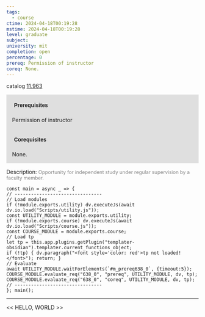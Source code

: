 ```yaml
---
tags:
  - course
ctime: 2024-04-18T00:19:28
mstime: 2024-04-18T00:19:28
level: graduate
subject: 
university: mit
completion: open
percentage: 0
prereq: Permission of instructor
coreq: None.
---
```


catalog [11.963](http://student.mit.edu/catalog/m11c.html#11.963)

<span style="display: block; padding: 15px; background-color: rgb(100, 100, 100, 0.2);"><font id="m_prereq638_0" style="display: block; font-family: Arial, sans-serif; font-weight: bold; padding: 5px">Prerequisites</font><br><span id="prereq638_0">Permission of instructor</span></span>
<span style="display: block; padding: 15px; background-color: rgb(100, 100, 100, 0.2);"><font id="m_coreq638_0" style="display: block; font-family: Arial, sans-serif; font-weight: bold; padding: 5px">Corequisites</font><br><span id="coreq638_0">None.</span></span>

<font style="">Description:</font>
<font style="color: grey; font-size: 0.8rem;">Opportunity for independent study under regular supervision by a faculty member.</font>

```dataviewjs
const main = async _ => {
// --------------------------------
// Load modules
if (!module.exports.utility) dv.executeJs(await dv.io.load("Scripts/utility.js"));
const UTILITY_MODULE = module.exports.utility;
if (!module.exports.course) dv.executeJs(await dv.io.load("Scripts/course.js"));
const COURSE_MODULE = module.exports.course;
// Load tp
let tp = this.app.plugins.getPlugin("templater-obsidian").templater.current_functions_object;
if (!tp) { dv.paragraph("<font style='color: red'>tp not loaded!</font>"); return; }
// Evaluate
await UTILITY_MODULE.waitForElements(`#m_prereq638_0`, {timeout:5});
COURSE_MODULE.evaluate_req("638_0", "prereq", UTILITY_MODULE, dv, tp);
COURSE_MODULE.evaluate_req("638_0", "coreq", UTILITY_MODULE, dv, tp);
// --------------------------------
}; main();
```

---

<< HELLO, WORLD >>
